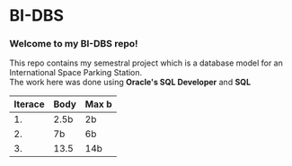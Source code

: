 # BI-DBS
### Welcome to my BI-DBS repo!  
This repo contains my semestral project which is a database model for an International Space Parking Station.  
The work here was done using **Oracle's SQL Developer** and **SQL**  

| Iterace | Body | Max b |
|---------|------|-------|
|    1.   | 2.5b |   2b  |
|    2.   |  7b  |   6b  |
|    3.   | 13.5 |   14b |
